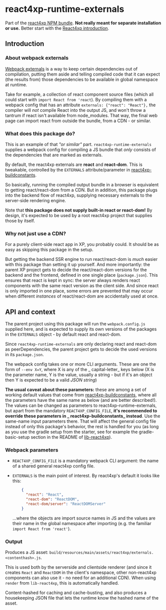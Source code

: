 # react4xp-runtime-externals

Part of the [react4xp NPM bundle](https://www.npmjs.com/package/react4xp). **Not really meant for separate installation
or use.**
Better start with the [React4xp introduction](https://developer.enonic.com/templates/react4xp).

## Introduction

### About webpack externals

[Webpack externals](https://webpack.js.org/configuration/externals/) is a way to keep certain dependencies out of
compilation, putting them aside and telling compiled code that it can expect (the results from) those dependencies to be
available in global namespace at runtime.

Take for example, a collection of react component source files (which all could start with `import React from 'react`).
By compiling them with a webpack config that has an attribute `externals: {"react": "React"},` the compiler will _not_
compile React into the output JS, and won't throw a tantrum if react isn't available from node_modules. That way, the
final web page can import react from outside the bundle, from a CDN - or similar.

### What does this package do?

This is an example of that _"or similar"_ part. `react4xp-runtime-externals` supplies a webpack config for compiling a
JS bundle that _only_ consists of the dependencies that are marked as externals.

By default, the react4xp externals are **react** and **react-dom**. This is tweakable, controlled by the `EXTERNALS`
attribute/parameter in [react4xp-buildconstants](https://www.npmjs.com/package/react4xp-buildconstants).

So basically, running the compiled output bundle in a browser is equivalent to getting react/react-dom from a CDN. But
in addition, this package plugs into the backend flow of react4xp, supplying necessary externals to the server-side
rendering engine.

Note that **this package does not supply built-in react or react-dom!** By design, it's expected to be used by a root
react4xp project that supplies those by itself.

### Why not just use a CDN?

For a purely client-side react app in XP, you probably could. It should be as easy as skipping this package in the
setup.

But getting the backend SSR engine to run react/react-dom is _much_ easier with this package than setting it up
yourself. And more importantly: the parent XP project gets to decide the react/react-dom versions for the backend and
the frontend, defined in one single place (`package.json`). This ensures that react is kept in sync: the server always
renders react components with the same react version as the client side. And since react is only imported in one place,
some errors are prevented that may occur when different _instances_ of react/react-dom are accidentally used at once.

## API and context

The parent project using this package will run the `webpack.config.js` supplied here, and is expected to supply its own
versions of the packages in the `EXTERNALS` object - by default react and react-dom.

Since `react4xp-runtime-externals` are only declaring react and react-dom as peerDependencies, the parent project gets
to decide the used versions in its `package.json`.

The webpack config takes one or more CLI arguments. These are one the form of `--env X=Y`, where X is any of the _
capital-letter_ keys below (X is the parameter name, Y is the value, usually a string - but if it's an object then Y is
expected to be a valid _JSON string_)

**The usual caveat about these parameters:** these are among a set of working default values that come
from [react4xp-buildconstants](https://www.npmjs.com/package/react4xp-buildconstants), where all the parameters have the
same name as below (and are better described!). The values can be changed as parameters to react4xp-runtime-externals,
but apart from the mandatory `REACT4XP_CONFIG_FILE`, **it's recommended to override these parameters in _
react4xp-buildconstants_ instead**. Use the same-name input parameters there. That will affect the general config file
instead of only this package's behavior, the rest is handled for you (as long as you use the gradle setup from the
starter, see for example the gradle-basic-setup section in the README
of [lib-react4xp](https://github.com/enonic/lib-react4xp)).

### Webpack parameters

- `REACT4XP_CONFIG_FILE` is a mandatory webpack CLI argument: the name of a shared general react4xp config file.

- `EXTERNALS` is the main point of interest. By react4xp's default it looks like this:
  ```json
      {
        "react": "React",
        "react-dom": "ReactDOM",
        "react-dom/server": "ReactDOMServer"
      }
  ```
  ...where the objects are import source names in JS and the values are their name in the global namespace after
  importing (e.g. the familiar `import React from 'react'`).

### Output

Produces a JS asset: `build/resources/main/assets/react4xp/externals.<contenthash>.js`.

This is used both by the serverside and clientside renderer (and since it creates `React` and `ReactDOM` in the client's
namespace, other non-react4xp components can also use it - no need for an additional CDN). When using `render`
from `lib-react4xp`, this is automatically handled.

Content-hashed for caching and cache-busting, and also produces a housekeeping JSON file that lets the runtime know the
hashed name of the asset.
